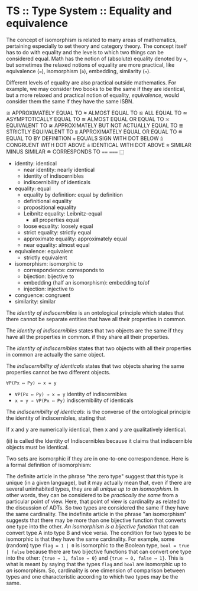# TS :: Type System :: Equality and equivalence

The concept of isomorphism is related to many areas of mathematics, pertaining especially to set theory and category theory. The concept itself has to do with equality and the levels to which two things can be considered equal. Math has the notion of (absolute) equality denoted by `=`, but sometimes the relaxed notions of equality are more practical, like equivalence (`≃`), isomorphism (`≅`), embedding, similarity (`≈`).

Different levels of equality are also practical outside mathematics. For example, we may consider two books to be the same if they are identical, but a more relaxed and practical notion of equality, *equivalence*, would consider them the same if they have the same ISBN.

≅ APPROXIMATELY EQUAL TO
≈  ALMOST EQUAL TO
≌  ALL EQUAL TO
≃  ASYMPTOTICALLY EQUAL TO
≊   ALMOST EQUAL OR EQUAL TO
≍   EQUIVALENT TO
≆   APPROXIMATELY BUT NOT ACTUALLY EQUAL TO
≣  STRICTLY EQUIVALENT TO
⩰  APPROXIMATELY EQUAL OR EQUAL TO
≝  EQUAL TO BY DEFINITION
⩦  EQUALS SIGN WITH DOT BELOW
⩭  CONGRUENT WITH DOT ABOVE	
⩧  IDENTICAL WITH DOT ABOVE
⩬  SIMILAR MINUS SIMILAR
≘  CORRESPONDS TO
⩵
⩶
⬚


- identity: identical
  - near identity: nearly identical
  - identity of indiscernibles
  - indiscernibility of identicals
- equality: equal
  - equality by definition: equal by definition
  - definitional equality
  - propositional equality
  - Leibnitz equality: Leibnitz-equal
    - all properties equal
  - loose equality: loosely equal
  - strict equality: strictly equal
  - approximate equality: approximately equal
  - near equality: almost equal
- equivalence: equivalent
  - strictly equivalent
- isomorphism: isomorphic to
  - correspondence: corresponds to
  - bijection: bijective to
  - embedding (half an isomorphism): embedding to/of
  - injection: injective to
- conguence: congruent
- similarity: similar


The *identity of indiscernibles* is an ontological principle which states that there cannot be separate entities that have all their properties in common.

The *identity of indiscernibles* states that 
two objects are the same 
if they have all the properties in common.
if they share all their properties.

The *identity of indiscernibles* states that 
two objects with all their properties in common 
are actually the same object.

The *indiscernibility of identicals* states that 
two objects sharing the same properties
cannot be two different objects.


`∀P(Px ⇔ Py) ⇔ x = y`
- `∀P(Px ⇔ Py) ⇒ x = y` identity of indiscernibles
- `x = y ⇒ ∀P(Px ⇔ Py)` indiscernibility of identicals



The *indiscernibility of identicals*: is the converse of the ontological principle the identity of indiscernibles, stating that 

If x and y are numerically identical, then x and y are qualitatively identical.

(ii) is called the Identity of Indiscernibles because it claims that indiscernible objects must be identical.




Two sets are isomorphic if they are in one-to-one correspondence. Here is a formal definition of isomorphism:

The definite article in the phrase "the zero type" suggest that this type is unique (in a given language), but it may actually mean that, even if there are several uninhabited types, they are all *unique up to an isomorphism*. In other words, they can be considered to be *practically the same* from a particular point of view. Here, that point of view is cardinality as related to the discussion of ADTs. So two types are considered the same if they have the same cardinality. The indefinite article in the phrase "an isomorphism" suggests that there may be more than one bijective function that converts one type into the other. *An isomorphism is a bijective function* that can convert type A into type B and vice versa. The condition for two types to be isomorphic is that they have the same cardinality. For example, some (random) type `flag = 1 | 0` is isomorphic to the Boolean type, `bool = true | false` because there are two bijective functions that can convert one type into the other: `{true ⇔ 1, false ⇔ 0}` and `{true ⇔ 0, false ⇔ 1}`. This is what is meant by saying that the types `flag` and `bool` are isomorphic up to *an* isomorphism. So, cardinality is one dimension of comparison between types and one characteristic according to which two types may be the same.
